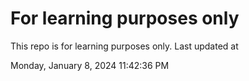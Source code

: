 # For learning purposes only
This repo is for learning purposes only.
Last updated at

Monday, January 8, 2024 11:42:36 PM

